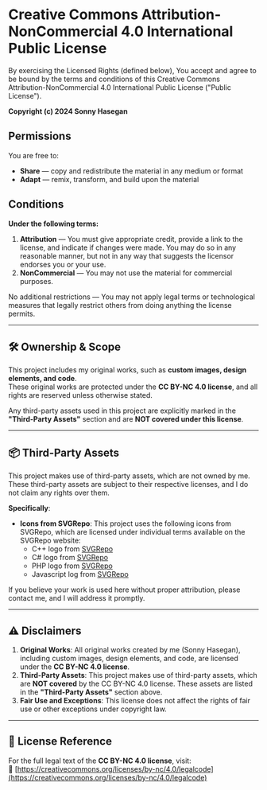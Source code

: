 # Creative Commons Attribution-NonCommercial 4.0 International Public License

By exercising the Licensed Rights (defined below), You accept and agree to be bound by the terms and conditions of this Creative Commons Attribution-NonCommercial 4.0 International Public License ("Public License").  

**Copyright (c) 2024 Sonny Hasegan**  

## Permissions
You are free to:  
- **Share** — copy and redistribute the material in any medium or format  
- **Adapt** — remix, transform, and build upon the material  

## Conditions
**Under the following terms:**  
1. **Attribution** — You must give appropriate credit, provide a link to the license, and indicate if changes were made. You may do so in any reasonable manner, but not in any way that suggests the licensor endorses you or your use.  
2. **NonCommercial** — You may not use the material for commercial purposes.  

No additional restrictions — You may not apply legal terms or technological measures that legally restrict others from doing anything the license permits.  

---

## 🛠️ Ownership & Scope
This project includes my original works, such as **custom images, design elements, and code**.  
These original works are protected under the **CC BY-NC 4.0 license**, and all rights are reserved unless otherwise stated.  

Any third-party assets used in this project are explicitly marked in the **"Third-Party Assets"** section and are **NOT covered under this license**.  

---

## 📦 Third-Party Assets
This project makes use of third-party assets, which are not owned by me. These third-party assets are subject to their respective licenses, and I do not claim any rights over them.  

**Specifically**:  
- **Icons from SVGRepo**: This project uses the following icons from SVGRepo, which are licensed under individual terms available on the SVGRepo website:  
  - C++ logo from [SVGRepo](https://www.svgrepo.com/show/341723/cplusplus.svg)
  - C# logo from [SVGRepo](https://www.svgrepo.com/show/373533/csharp2.svg)
  - PHP logo from [SVGRepo](https://www.svgrepo.com/show/373969/php2.svg)
  - Javascript log from [SVGRepo](https://www.svgrepo.com/show/349419/javascript.svg)

If you believe your work is used here without proper attribution, please contact me, and I will address it promptly.  

---

## ⚠️ Disclaimers  
1. **Original Works**: All original works created by me (Sonny Hasegan), including custom images, design elements, and code, are licensed under the **CC BY-NC 4.0 license**.  
2. **Third-Party Assets**: This project makes use of third-party assets, which are **NOT covered** by the CC BY-NC 4.0 license. These assets are listed in the **"Third-Party Assets"** section above.  
3. **Fair Use and Exceptions**: This license does not affect the rights of fair use or other exceptions under copyright law.  

---

## 📜 License Reference  
For the full legal text of the **CC BY-NC 4.0 license**, visit:  
🔗 [https://creativecommons.org/licenses/by-nc/4.0/legalcode](https://creativecommons.org/licenses/by-nc/4.0/legalcode)  
